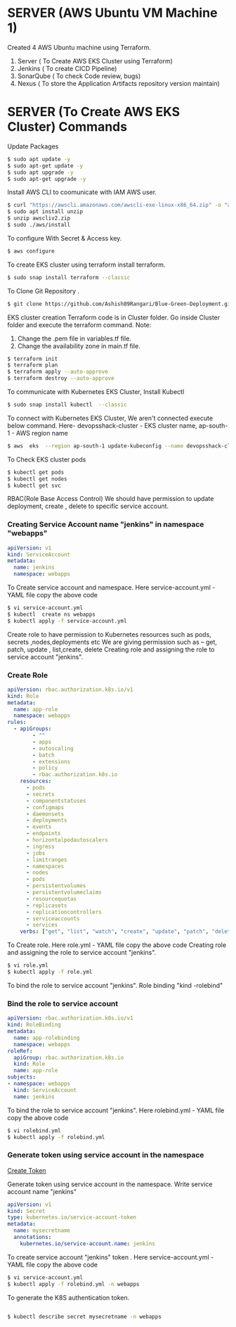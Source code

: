 # SERVER (AWS Ubuntu VM Machine 1) 

Created 4 AWS Ubuntu machine using Terraform.

1) Server ( To Create AWS EKS Cluster using Terraform)
2) Jenkins ( To create CICD Pipeline)
3) SonarQube ( To check Code review, bugs)
4) Nexus  ( To store the Application Artifacts repository version maintain)




# SERVER (To Create AWS EKS Cluster) Commands
  

Update Packages 

```bash
$ sudo apt update -y
$ sudo apt-get update -y
$ sudo apt upgrade -y
$ sudo apt-get upgrade -y
```

Install AWS CLI to coomunicate with IAM AWS user.

```bash
$ curl "https://awscli.amazonaws.com/awscli-exe-linux-x86_64.zip" -o "awscliv2.zip"
$ sudo apt install unzip
$ unzip awscliv2.zip
$ sudo ./aws/install
```
To configure With Secret & Access key.

```bash
$ aws configure

```
To create EKS cluster using terraform install terraform.

```bash
$ sudo snap install terraform --classic  
```
To Clone Git Repository .

```bash
$ git clone https://github.com/Ashish89Rangari/Blue-Green-Deployment.git 
```
EKS cluster creation Terraform code is in Cluster folder. Go inside Cluster folder and execute the terraform  command.
Note: 
1) Change the .pem file in variables.tf file.
2) Change the availability zone in main.tf file.

```bash
$ terraform init
$ terraform plan
$ terraform apply --auto-approve
$ terraform destroy --auto-approve
```

To communicate with Kubernetes EKS Cluster, Install Kubectl

```bash
$ sudo snap install kubectl  --classic

```
To connect with Kubernetes EKS Cluster, We aren't connected execute below command.
Here-  devopsshack-cluster - EKS cluster name, ap-south-1 - AWS region name

```bash
$ aws  eks  --region ap-south-1 update-kubeconfig --name devopsshack-cluster

```
To Check EKS cluster pods 

```bash
$ kubectl get pods
$ kubectl get nodes
$ kubectl get svc

```

RBAC(Role Base Access Control)
We should have permission to update deployment, create , delete to specific service account.

### Creating Service Account name "jenkins" in namespace "webapps"


```yaml
apiVersion: v1
kind: ServiceAccount
metadata:
  name: jenkins
  namespace: webapps
```

To Create service account and namespace. Here service-account.yml - YAML file copy the above code

```bash
$ vi service-account.yml
$ kubectl  create ns webapps
$ kubectl apply -f service-account.yml

```

Create role to have permission to Kubernetes resources such as pods, secrets ,nodes,deployments etc
We are giving  permission such as – get, patch, update , list,create, delete
Creating role and assigning the role to service account "jenkins".


### Create Role 


```yaml
apiVersion: rbac.authorization.k8s.io/v1
kind: Role
metadata:
  name: app-role
  namespace: webapps
rules:
  - apiGroups:
        - ""
        - apps
        - autoscaling
        - batch
        - extensions
        - policy
        - rbac.authorization.k8s.io
    resources:
      - pods
      - secrets
      - componentstatuses
      - configmaps
      - daemonsets
      - deployments
      - events
      - endpoints
      - horizontalpodautoscalers
      - ingress
      - jobs
      - limitranges
      - namespaces
      - nodes
      - pods
      - persistentvolumes
      - persistentvolumeclaims
      - resourcequotas
      - replicasets
      - replicationcontrollers
      - serviceaccounts
      - services
    verbs: ["get", "list", "watch", "create", "update", "patch", "delete"]
```


To Create role. Here role.yml - YAML file copy the above code
Creating role and assigning the role to service account "jenkins".

```bash
$ vi role.yml
$ kubectl apply -f role.yml

```

To bind the role to service account "jenkins".
Role binding "kind -rolebind"


### Bind the role to service account


```yaml
apiVersion: rbac.authorization.k8s.io/v1
kind: RoleBinding
metadata:
  name: app-rolebinding
  namespace: webapps 
roleRef:
  apiGroup: rbac.authorization.k8s.io
  kind: Role
  name: app-role 
subjects:
- namespace: webapps 
  kind: ServiceAccount
  name: jenkins 
```
To bind the role to service account "jenkins". Here rolebind.yml - YAML file copy the above code

```bash
$ vi rolebind.yml
$ kubectl apply -f rolebind.yml

```



### Generate token using service account in the namespace

[Create Token](https://kubernetes.io/docs/reference/access-authn-authz/service-accounts-admin/#:~:text=To%20create%20a%20non%2Dexpiring,with%20that%20generated%20token%20data.)

Generate token using service account in the namespace. Write service account name "jenkins"

```yaml
apiVersion: v1
kind: Secret
type: kubernetes.io/service-account-token
metadata:
  name: mysecretname
  annotations:
    kubernetes.io/service-account.name: jenkins
```

To create service account "jenkins" token . Here service-account.yml - YAML file copy the above code

```bash
$ vi service-account.yml
$ kubectl apply -f rolebind.yml -n webapps

```

To generate the K8S authentication token.

```bash

$ kubectl describe secret mysecretname -n webapps

```